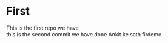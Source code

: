 # First
This is the first repo we have
<br>
this is the second commit we have done
Ankit ke sath firdemo

